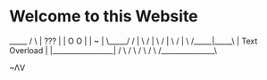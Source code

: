 <body>
   <h1>Welcome to this Website</h1>
    <p>         _____
      /       \
     |  ???   |
     |  O O  |
     |   ~    |
      \_____/
       / | \
      /  |  \
     /   |   \
    /    |    \
   /_____|_____\
  |  Text Overload  |
  |_________________|
     /       \
    /         \
   /           \
  /             \
 /_______________\

~ΛV

